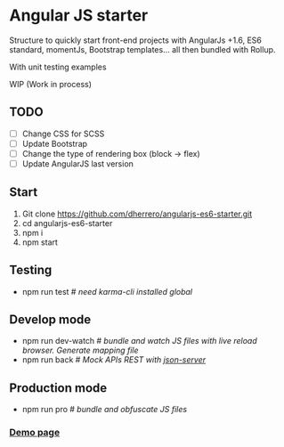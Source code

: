 # Angular JS starter
Structure to quickly start front-end projects with AngularJs +1.6, ES6 standard, momentJs, Bootstrap templates... all then bundled with Rollup.

With unit testing examples

WIP (Work in process)
## TODO
- [ ] Change CSS for SCSS
- [ ] Update Bootstrap
- [ ] Change the type of rendering box (block -> flex)
- [ ] Update AngularJS last version

## Start
1. Git clone https://github.com/dherrero/angularjs-es6-starter.git
2. cd angularjs-es6-starter
3. npm i
4. npm start

## Testing
 - npm run test  # *need karma-cli installed global*

## Develop mode
 - npm run dev-watch  # *bundle and watch JS files with live reload browser. Generate mapping file*
 - npm run back  # *Mock APIs REST with [json-server](https://github.com/typicode/json-server)*

 ## Production mode
 - npm run pro # *bundle and obfuscate JS files*

### [Demo page](https://dherrero.github.io/angularjs-es6-starter)
